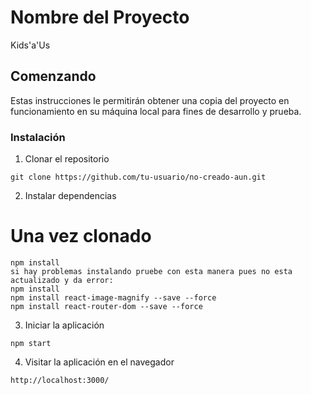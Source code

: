 # Nombre del Proyecto

Kids'a'Us

## Comenzando

Estas instrucciones le permitirán obtener una copia del proyecto en funcionamiento en su máquina local para fines de desarrollo y prueba.

### Instalación

1. Clonar el repositorio

```
git clone https://github.com/tu-usuario/no-creado-aun.git
```

2. Instalar dependencias

# Una vez clonado
```
npm install
si hay problemas instalando pruebe con esta manera pues no esta actualizado y da error: 
npm install
npm install react-image-magnify --save --force
npm install react-router-dom --save --force

```

3. Iniciar la aplicación

```
npm start
```

4. Visitar la aplicación en el navegador

```
http://localhost:3000/
```

